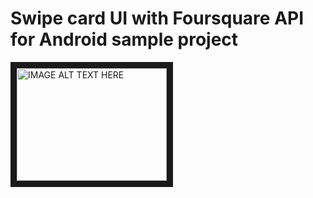 # Swipe card UI with Foursquare API for Android sample project

<a href="http://www.youtube.com/watch?feature=player_embedded&v=c4nZjUOAMHY
" target="_blank"><img src="http://img.youtube.com/vi/c4nZjUOAMHY/0.jpg" 
alt="IMAGE ALT TEXT HERE" width="240" height="180" border="10" /></a>
